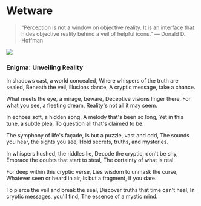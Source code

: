 # Wetware

> “Perception is not a window on objective reality. It is an interface that hides objective reality behind a veil of helpful icons.”
> — Donald D. Hoffman


![](https://egtheory.files.wordpress.com/2014/01/cube.jpg)

### Enigma: Unveiling Reality

In shadows cast, a world concealed,
Where whispers of the truth are sealed,
Beneath the veil, illusions dance,
A cryptic message, take a chance.

What meets the eye, a mirage, beware,
Deceptive visions linger there,
For what you see, a fleeting dream,
Reality's not all it may seem.

In echoes soft, a hidden song,
A melody that's been so long,
Yet in this tune, a subtle plea,
To question all that's claimed to be.

The symphony of life's façade,
Is but a puzzle, vast and odd,
The sounds you hear, the sights you see,
Hold secrets, truths, and mysteries.

In whispers hushed, the riddles lie,
Decode the cryptic, don't be shy,
Embrace the doubts that start to steal,
The certainty of what is real.

For deep within this cryptic verse,
Lies wisdom to unmask the curse,
Whatever seen or heard in air,
Is but a fragment, if you dare.

To pierce the veil and break the seal,
Discover truths that time can't heal,
In cryptic messages, you'll find,
The essence of a mystic mind.
